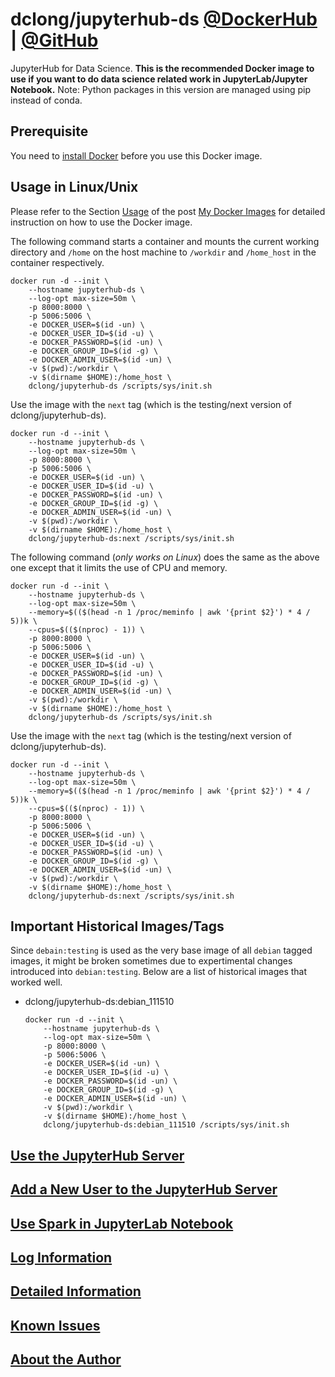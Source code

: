 # dclong/jupyterhub-ds [@DockerHub](https://hub.docker.com/r/dclong/jupyterhub-ds/) | [@GitHub](https://github.com/dclong/docker-jupyterhub-ds)

JupyterHub for Data Science.
**This is the recommended Docker image to use
if you want to do data science related work in JupyterLab/Jupyter Notebook.**
Note: Python packages in this version are managed using pip instead of conda.

## Prerequisite
You need to [install Docker](http://www.legendu.net/en/blog/docker-installation/) before you use this Docker image.

## Usage in Linux/Unix

Please refer to the Section
[Usage](http://www.legendu.net/en/blog/my-docker-images/#usage)
of the post [My Docker Images](http://www.legendu.net/en/blog/my-docker-images/) 
for detailed instruction on how to use the Docker image.

The following command starts a container 
and mounts the current working directory and `/home` on the host machine 
to `/workdir` and `/home_host` in the container respectively.
```
docker run -d --init \
    --hostname jupyterhub-ds \
    --log-opt max-size=50m \
    -p 8000:8000 \
    -p 5006:5006 \
    -e DOCKER_USER=$(id -un) \
    -e DOCKER_USER_ID=$(id -u) \
    -e DOCKER_PASSWORD=$(id -un) \
    -e DOCKER_GROUP_ID=$(id -g) \
    -e DOCKER_ADMIN_USER=$(id -un) \
    -v $(pwd):/workdir \
    -v $(dirname $HOME):/home_host \
    dclong/jupyterhub-ds /scripts/sys/init.sh
```
Use the image with the `next` tag (which is the testing/next version of dclong/jupyterhub-ds).
```
docker run -d --init \
    --hostname jupyterhub-ds \
    --log-opt max-size=50m \
    -p 8000:8000 \
    -p 5006:5006 \
    -e DOCKER_USER=$(id -un) \
    -e DOCKER_USER_ID=$(id -u) \
    -e DOCKER_PASSWORD=$(id -un) \
    -e DOCKER_GROUP_ID=$(id -g) \
    -e DOCKER_ADMIN_USER=$(id -un) \
    -v $(pwd):/workdir \
    -v $(dirname $HOME):/home_host \
    dclong/jupyterhub-ds:next /scripts/sys/init.sh
```
The following command (*only works on Linux*) does the same as the above one 
except that it limits the use of CPU and memory.
```
docker run -d --init \
    --hostname jupyterhub-ds \
    --log-opt max-size=50m \
    --memory=$(($(head -n 1 /proc/meminfo | awk '{print $2}') * 4 / 5))k \
    --cpus=$(($(nproc) - 1)) \
    -p 8000:8000 \
    -p 5006:5006 \
    -e DOCKER_USER=$(id -un) \
    -e DOCKER_USER_ID=$(id -u) \
    -e DOCKER_PASSWORD=$(id -un) \
    -e DOCKER_GROUP_ID=$(id -g) \
    -e DOCKER_ADMIN_USER=$(id -un) \
    -v $(pwd):/workdir \
    -v $(dirname $HOME):/home_host \
    dclong/jupyterhub-ds /scripts/sys/init.sh
```
Use the image with the `next` tag (which is the testing/next version of dclong/jupyterhub-ds).
```
docker run -d --init \
    --hostname jupyterhub-ds \
    --log-opt max-size=50m \
    --memory=$(($(head -n 1 /proc/meminfo | awk '{print $2}') * 4 / 5))k \
    --cpus=$(($(nproc) - 1)) \
    -p 8000:8000 \
    -p 5006:5006 \
    -e DOCKER_USER=$(id -un) \
    -e DOCKER_USER_ID=$(id -u) \
    -e DOCKER_PASSWORD=$(id -un) \
    -e DOCKER_GROUP_ID=$(id -g) \
    -e DOCKER_ADMIN_USER=$(id -un) \
    -v $(pwd):/workdir \
    -v $(dirname $HOME):/home_host \
    dclong/jupyterhub-ds:next /scripts/sys/init.sh
```
## Important Historical Images/Tags 

Since `debain:testing` is used as the very base image of all `debian` tagged images,
it might be broken sometimes due to expertimental changes 
introduced into `debian:testing`.
Below are a list of historical images that worked well.

- dclong/jupyterhub-ds:debian_111510 
    ```
    docker run -d --init \
        --hostname jupyterhub-ds \
        --log-opt max-size=50m \
        -p 8000:8000 \
        -p 5006:5006 \
        -e DOCKER_USER=$(id -un) \
        -e DOCKER_USER_ID=$(id -u) \
        -e DOCKER_PASSWORD=$(id -un) \
        -e DOCKER_GROUP_ID=$(id -g) \
        -e DOCKER_ADMIN_USER=$(id -un) \
        -v $(pwd):/workdir \
        -v $(dirname $HOME):/home_host \
        dclong/jupyterhub-ds:debian_111510 /scripts/sys/init.sh
    ```

## [Use the JupyterHub Server](http://www.legendu.net/en/blog/my-docker-images/#use-the-jupyterhub-server)

## [Add a New User to the JupyterHub Server](http://www.legendu.net/en/blog/my-docker-images/#add-a-new-user-to-the-jupyterhub-server)

## [Use Spark in JupyterLab Notebook](http://www.legendu.net/en/blog/my-docker-images/#use-spark-in-jupyterlab-notebook)

## [Log Information](http://www.legendu.net/en/blog/my-docker-images/#docker-container-logs)

## [Detailed Information](http://www.legendu.net/en/blog/my-docker-images/#list-of-images-and-detailed-information) 

## [Known Issues](http://www.legendu.net/en/blog/my-docker-images/#known-issues)

## [About the Author](http://www.legendu.net/pages/about)
